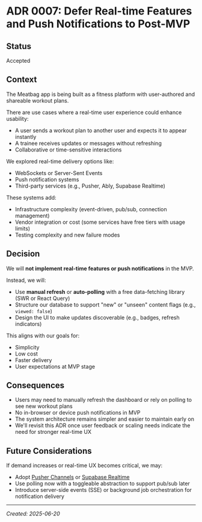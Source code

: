 # ADR 0007: Defer Real-time Features and Push Notifications to Post-MVP

## Status

Accepted

## Context

The Meatbag app is being built as a fitness platform with user-authored and shareable workout plans.

There are use cases where a real-time user experience could enhance usability:

- A user sends a workout plan to another user and expects it to appear instantly
- A trainee receives updates or messages without refreshing
- Collaborative or time-sensitive interactions

We explored real-time delivery options like:

- WebSockets or Server-Sent Events
- Push notification systems
- Third-party services (e.g., Pusher, Ably, Supabase Realtime)

These systems add:

- Infrastructure complexity (event-driven, pub/sub, connection management)
- Vendor integration or cost (some services have free tiers with usage limits)
- Testing complexity and new failure modes

## Decision

We will **not implement real-time features or push notifications** in the MVP.

Instead, we will:

- Use **manual refresh** or **auto-polling** with a free data-fetching library (SWR or React Query)
- Structure our database to support "new" or "unseen" content flags (e.g., `viewed: false`)
- Design the UI to make updates discoverable (e.g., badges, refresh indicators)

This aligns with our goals for:

- Simplicity
- Low cost
- Faster delivery
- User expectations at MVP stage

## Consequences

- Users may need to manually refresh the dashboard or rely on polling to see new workout plans
- No in-browser or device push notifications in MVP
- The system architecture remains simpler and easier to maintain early on
- We'll revisit this ADR once user feedback or scaling needs indicate the need for stronger real-time UX

## Future Considerations

If demand increases or real-time UX becomes critical, we may:

- Adopt [Pusher Channels](https://pusher.com/channels/) or [Supabase Realtime](https://supabase.com/realtime)
- Use polling now with a toggleable abstraction to support pub/sub later
- Introduce server-side events (SSE) or background job orchestration for notification delivery

---

_Created: 2025-06-20_
